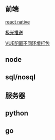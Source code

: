 ## 前端
[react native](FE/react-native/index.md)

[极光推送](FE/react-native/react-native极光推送.md)

[VUE配置不同环境打包](FE/vue/vue.md)

## node

## sql/nosql

## 服务器

## python

## go